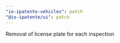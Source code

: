 ```yaml
---
"io-ipatente-vehicles": patch
"@io-ipatente/ui": patch
---
```


Removal of license plate for each inspection
